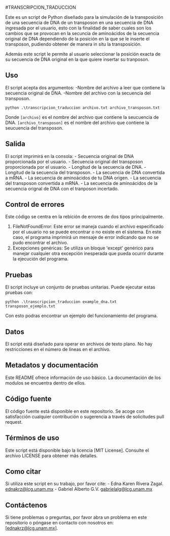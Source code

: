 #TRANSCRIPCION_TRADUCCION 

Este es un script de Python diseñado para la simulación de la transposición de una secuencia de DNA de un transposon en una secuencia de DNA ingresada por el usuario, esto con la finalidad de saber cuales son los cambios que se provocan en la secuncia de aminoácidos de la secuencia original de DNA dependiendo de la posición en la que se le inserte el transposon, pudiendo obtener de manera in situ la transposición.

Además este script le permite al usuario seleccionar la posición exacta de su secuencia de DNA original en la que quiere insertar su tranposon.  

## Uso

El script acepta dos argumentos: 
	-Nombre del archivo a leer que contiene la secuencia original de DNA.
	-Nombre del archivo con la secuencia del transposon.

```
python .\transcripcion_traduccion archivo.txt archivo_transposon.txt
```

Donde 
`[archivo]` es el nombre del archivo que contiene la seucuencia de DNA.
`[archivo_transposon]` es el nombre del archivo que contiene la seucuencia del transposon.

## Salida

El script imprimirá en la consola: 
	- Secuencia original de DNA proporcionada por el usuario.
	- Secuencia original del transposon proporcionada por el usuario.
	- Longitud de la secuencia de DNA. 
	- Longitud de la secuencia del transposon.
	- La secuencia de DNA convertida a mRNA.
	- La secuencia de aminoácidos de tu DNA origen.
	- La secuencia del transposon convertida a mRNA.
	- La secuencia de aminoácidos de la secuencia orignal de DNA con el  	 	 tranposon incertado.

## Control de errores

Este código se centra en la rebición de errores de dos tipos principalmente.

1. FileNotFoundError: Este error se maneja cuando el archivo especificado por el usuario no se puede encontrar o no existe en el sistema. En este caso, el programa imprimirá un mensaje de error indicando que no se pudo encontrar el archivo.
2. Excepciones genéricas: Se utiliza un bloque 'except' genérico para manejar cualquier otra excepción inesperada que pueda ocurrir durante la ejecución del programa. 

## Pruebas

El script incluye un conjunto de pruebas unitarias. Puede ejecutar estas pruebas con:

```
python .\transcripcion_traduccion example_dna.txt transposon_ejemplo.txt 
```
Con esto podras encontrar un ejemplo del funcionamiento del programa.

## Datos
El script está diseñado para operar en archivos de texto plano. No hay restricciones en el número de líneas en el archivo.

## Metadatos y documentación
Este README ofrece información de uso básico. La documentación de los modulos se encuentra dentro de ellos.

## Código fuente

El código fuente está disponible en este repositorio. Se acoge con satisfacción cualquier contribución o sugerencia a través de solicitudes pull request.

## Términos de uso

Este script está disponible bajo la licencia [MIT License]. Consulte el archivo LICENSE para obtener más detalles.

## Como citar

Si utiliza este script en su trabajo, por favor cite: 
	- Edna Karen Rivera Zagal. ednakrz@lcg.unam.mx
	- Gabriel Alberto G.V. gabrielalg@lcg.unam.mx

## Contáctenos

Si tiene problemas o preguntas, por favor abra un problema en este repositorio o póngase en contacto con nosotros en: [ednakrz@lcg.unam.mx].

